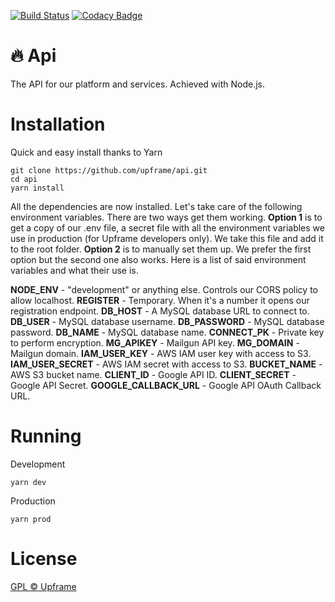 [![Build Status](https://travis-ci.com/upframe/api.svg?branch=master)](https://travis-ci.com/upframe/api)
[![Codacy Badge](https://api.codacy.com/project/badge/Grade/4e8c21bef65d479990a8aa8219976218)](https://www.codacy.com/app/Upframe/api?utm_source=github.com&amp;utm_medium=referral&amp;utm_content=upframe/api&amp;utm_campaign=Badge_Grade)

# 🔥 Api
The API for our platform and services. Achieved with Node.js.

# Installation

Quick and easy install thanks to Yarn

```
git clone https://github.com/upframe/api.git
cd api
yarn install
```

All the dependencies are now installed. Let's take care of the following environment variables. There are two ways get them working. **Option 1** is to get a copy of our .env file, a secret file with all the environment variables we use in production (for Upframe developers only). We take this file and add it to the root folder. **Option 2** is to manually set them up. We prefer the first option but the second one also works. Here is a list of said environment variables and what their use is.

**NODE_ENV** - "development" or anything else. Controls our CORS policy to allow localhost. 
**REGISTER** - Temporary. When it's a number it opens our registration endpoint. 
**DB_HOST** - A MySQL database URL to connect to. 
**DB_USER** - MySQL database username. 
**DB_PASSWORD** - MySQL database password. 
**DB_NAME** - MySQL database name. 
**CONNECT_PK** - Private key to perform encryption. 
**MG_APIKEY** - Mailgun API key. 
**MG_DOMAIN** - Mailgun domain. 
**IAM_USER_KEY** - AWS IAM user key with access to S3. 
**IAM_USER_SECRET** - AWS IAM secret with access to S3. 
**BUCKET_NAME** - AWS S3 bucket name. 
**CLIENT_ID** - Google API ID. 
**CLIENT_SECRET** - Google API Secret. 
**GOOGLE_CALLBACK_URL** - Google API OAuth Callback URL. 

# Running

Development

```
yarn dev
```

Production

```
yarn prod
```

# License

[GPL © Upframe](../master/LICENSE)
